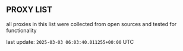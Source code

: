 ## PROXY LIST

all proxies in this list were collected from open sources and tested for functionality

last update: `2025-03-03 06:03:40.011255+00:00` UTC